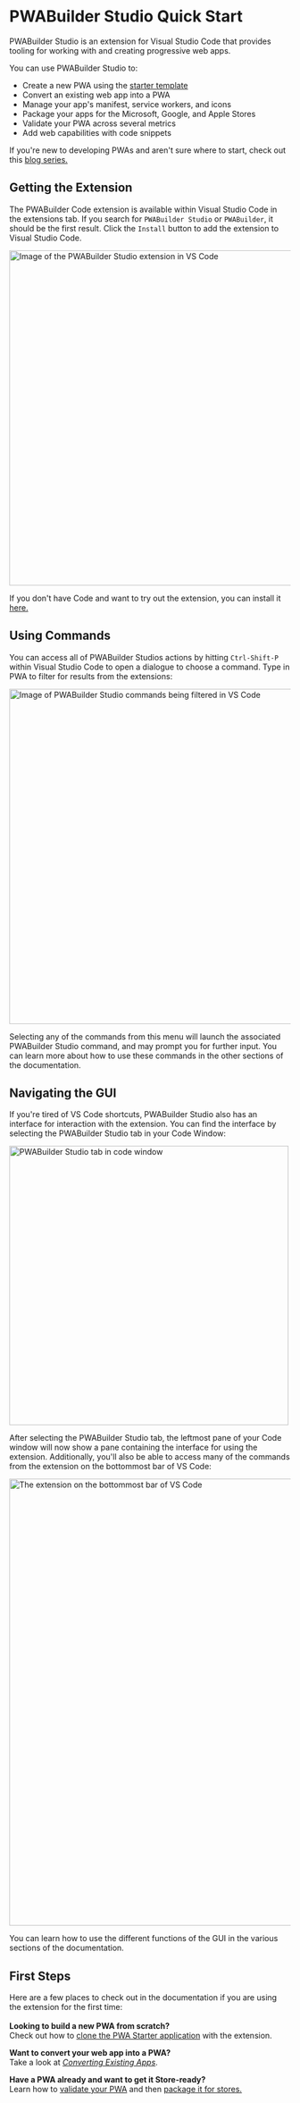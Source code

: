 # PWABuilder Studio Quick Start

PWABuilder Studio is an extension for Visual Studio Code that provides tooling for working with and creating progressive web apps. 

You can use PWABuilder Studio to: 

* Create a new PWA using the [starter template](https://github.com/pwa-builder/pwa-starter)
* Convert an existing web app into a PWA
* Manage your app's manifest, service workers, and icons
* Package your apps for the Microsoft, Google, and Apple Stores
* Validate your PWA across several metrics
* Add web capabilities with code snippets

If you're new to developing PWAs and aren't sure where to start, check out this [blog series.](https://microsoft.github.io/win-student-devs/#/)

## Getting the Extension
The PWABuilder Code extension is available within Visual Studio Code in the extensions tab. If you search for `PWABuilder Studio` or `PWABuilder`, it should be the first result. 
Click the `Install` button to add the extension to Visual Studio Code.

<div class="docs-image">
    <img src="/assets/studio/quick-start/extension-marketplace.png" alt="Image of the PWABuilder Studio extension in VS Code" width=600/>
</div>

If you don't have Code and want to try out the extension, you can install it [here.](https://code.visualstudio.com/)

## Using Commands
You can access all of PWABuilder Studios actions by hitting `Ctrl-Shift-P` within Visual Studio Code to open a dialogue to choose a command. Type in PWA to filter for results from the extensions:

<div class="docs-image">
    <img src="/assets/studio/quick-start/filter-commands.png" alt="Image of PWABuilder Studio commands being filtered in VS Code" width=600/>
</div>

Selecting any of the commands from this menu will launch the associated PWABuilder Studio command, and may prompt you for further input. You can learn more about how to use these commands in the other sections of the documentation.

## Navigating the GUI

If you're tired of VS Code shortcuts, PWABuilder Studio also has an interface for interaction with the extension. You can find the interface by selecting the PWABuilder Studio tab in your Code Window:

<div class="docs-image">
    <img src="/assets/studio/quick-start/studio-tab.png" alt="PWABuilder Studio tab in code window" width=500>
</div>


After selecting the PWABuilder Studio tab, the leftmost pane of your Code window will now show a pane containing the interface for using the extension. Additionally, you'll also be able to access many of the commands from the extension on the bottommost bar of VS Code:

<div class="docs-image">
    <img src="/assets/studio/quick-start/studio-tab-selected.png" alt="The extension on the bottommost bar of VS Code" width=800>
</div>

You can learn how to use the different functions of the GUI in the various sections of the documentation.

## First Steps

Here are a few places to check out in the documentation if you are using the extension for the first time:
<br>
<br>
**Looking to build a new PWA from scratch?**
<br>
Check out how to [clone the PWA Starter application](/studio/create-new) with the extension.

**Want to convert your web app into a PWA?**
<br>
Take a look at [*Converting Existing Apps*](/studio/existing-app).

**Have a PWA already and want to get it Store-ready?**
<br>
Learn how to [validate your PWA](/studio/package?id=validate-your-pwa) and then [package it for stores.](/studio/package?id=packaging-for-stores)